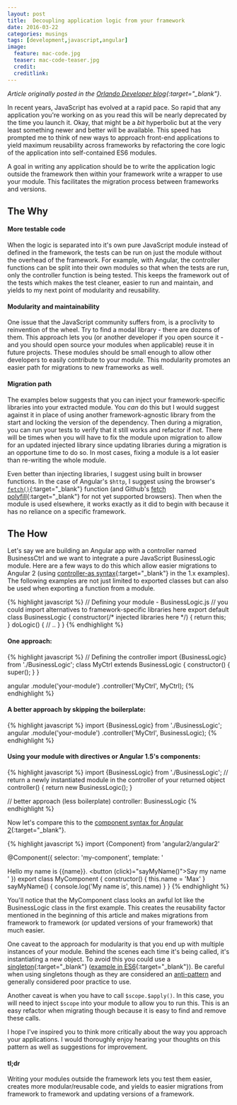 ```yaml
---
layout: post
title:  Decoupling application logic from your framework
date: 2016-03-22
categories: musings
tags: [development,javascript,angular]
image:
  feature: mac-code.jpg
  teaser: mac-code-teaser.jpg
  credit:
  creditlink:
---
```

*Article originally posted in the [Orlando Developer blog](http://orlandodevs.com/blog/decoupling-application-logic-from-your-framework/){:target="_blank"}*.

In recent years, JavaScript has evolved at a rapid pace. So rapid that any application you're working on as you read this will be nearly deprecated by the time you launch it. Okay, that might be a _bit_ hyperbolic but at the very least something newer and better will be available. This speed has prompted me to think of new ways to approach front-end applications to yield maximum reusability across frameworks by refactoring the core logic of the application into self-contained ES6 modules.

A goal in writing any application should be to write the application logic outside the framework then within your framework write a wrapper to use your module. This facilitates the migration process between frameworks and versions.

## The Why

#### More testable code
When the logic is separated into it's own pure JavaScript module instead of defined in the framework, the tests can be run on just the module without the overhead of the framework. For example, with Angular, the controller functions can be split into their own modules so that when the tests are run, only the controller function is being tested. This keeps the framework out of the tests which makes the test cleaner, easier to run and maintain, and yields to my next point of modularity and reusability.

#### Modularity and maintainability
One issue that the JavaScript community suffers from, is a proclivity to reinvention of the wheel. Try to find a modal library - there are dozens of them. This approach lets you (or another developer if you open source it - and you should open source your modules when applicable) reuse it in future projects. These modules should be small enough to allow other developers to easily contribute to your module. This modularity promotes an easier path for migrations to new frameworks as well.

#### Migration path

The examples below suggests that you can inject your framework-specific libraries into your extracted module. You _can_ do this but I would suggest against it in place of using another framework-agnostic library from the start and locking the version of the dependency. Then during a migration, you can run your tests to verify that it still works and refactor if not. There will be times when you will have to fix the module upon migration to allow for an updated injected library since updating libraries during a migration is an opportune time to do so. In most cases, fixing a module is a lot easier than re-writing the whole module.

Even better than injecting libraries, I suggest using built in browser functions. In the case of Angular's `$http`, I suggest using the browser's [`fetch()`](https://developer.mozilla.org/en-US/docs/Web/API/Fetch_API){:target="_blank"} function (and Github's [fetch polyfill](https://github.com/github/fetch){:target="_blank"} for not yet supported browsers). Then when the module is used elsewhere, it works exactly as it did to begin with because it has no reliance on a specific framework.

## The How

Let's say we are building an Angular app with a controller named BusinessCtrl and we want to integrate a pure JavaScript BusinessLogic module. Here are a few ways to do this which allow easier migrations to Angular 2 (using [controller-as syntax](https://toddmotto.com/digging-into-angulars-controller-as-syntax/){:target="_blank"} in the 1.x examples). The following examples are not just limited to exported classes but can also be used when exporting a function from a module.


{% highlight javascript %}
// Defining your module - BusinessLogic.js
// you could import alternatives to framework-specific libraries here
export default class BusinessLogic {
  constructor(/* injected libraries here */) {
    return this;
  }
  doLogic() {
    // ..
  }
}
{% endhighlight %}

#### One approach:

{% highlight javascript %}
// Defining the controller
import {BusinessLogic} from './BusinessLogic';
class MyCtrl extends BusinessLogic {
  constructor() {
    super();
  }
}

angular
  .module('your-module')
  .controller('MyCtrl', MyCtrl);
{% endhighlight %}

#### A better approach by skipping the boilerplate:

{% highlight javascript %}
import {BusinessLogic} from './BusinessLogic';
angular
  .module('your-module')
  .controller('MyCtrl', BusinessLogic);
{% endhighlight %}

#### Using your module with directives or Angular 1.5's components:
{% highlight javascript %}
import {BusinessLogic} from './BusinessLogic';
// return a newly instantiated module in the controller of your returned object
controller() {
  return new BusinessLogic();
}

// better approach (less boilerplate)
controller: BusinessLogic
{% endhighlight %}

Now let's compare this to the [component syntax for Angular 2](http://learnangular2.com/components/){:target="_blank"}.

{% highlight javascript %}
import {Component} from 'angular2/angular2'

@Component({
  selector: 'my-component',
  template: '<div>Hello my name is {{name}}. <button (click)="sayMyName()">Say my name</button></div>'
})
export class MyComponent {
  constructor() {
    this.name = 'Max'
  }
  sayMyName() {
    console.log('My name is', this.name)
  }
}
{% endhighlight %}

You'll notice that the MyComponent class looks an awful lot like the BusinessLogic class in the first example. This creates the reusability factor mentioned in the beginning of this article and makes migrations from framework to framework (or updated versions of your framework) that much easier.

One caveat to the approach for modularity is that you end up with multiple instances of your module. Behind the scenes each time it's being called, it's instantiating a new object. To avoid this you could use a [singleton](https://en.wikipedia.org/wiki/Singleton_pattern){:target="_blank"} ([example in ES6](http://amanvirk.me/singleton-classes-in-es6/){:target="_blank"}). Be careful when using singletons though as they are considered an [anti-pattern](https://en.wikipedia.org/wiki/Anti-pattern) and generally considered poor practice to use.

Another caveat is when you have to call `$scope.$apply()`. In this case, you will need to inject `$scope` into your module to allow you to run this. This is an easy refactor when migrating though because it is easy to find and remove these calls.

I hope I've inspired you to think more critically about the way you approach your applications. I would thoroughly enjoy hearing your thoughts on this pattern as well as suggestions for improvement.

#### tl;dr
Writing your modules outside the framework lets you test them easier, creates more modular/reusable code, and yields to easier migrations from framework to framework and updating versions of a framework.
